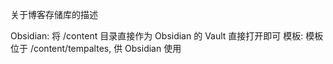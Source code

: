 关于博客存储库的描述

Obsidian: 将 /content 目录直接作为 Obsidian 的 Vault 直接打开即可
模板: 模板位于 /content/tempaltes, 供 Obsidian 使用
